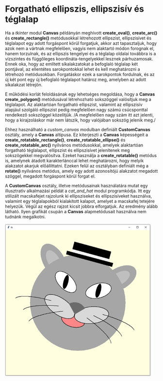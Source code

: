 # Forgatható ellipszis, ellipszisív és téglalap

Ha a *tkinter* modul **Canvas** példányán meghívott **create_oval()**, **create_arc()** és **create_rectangle()** metódusokkal létrehozott ellipszist, ellipszisívet és téglalapot egy adott forgáspont körül forgatjuk, akkor azt tapasztaljuk, hogy azok nem a vártnak megfelelően, vagyis nem alaktartó módon forognak el, hanem torzulnak, és az ellipszis tengelyei és a téglalap oldalai továbbra is a vízszintes és függőleges koordináta-tengelyekkel lesznek párhuzamosak. Ennek oka, hogy az említett síkalakzatokat a befoglaló téglalap két pontjával, az ellentétes sarokpontokkal lehet és kell meghatározni a létrehozó metódusokban. Forgatáskor ezek a sarokpontok fordulnak, és az új két pont egy új befoglaló téglalapot határoz meg, amelyben az adott síkalakzat létrejön. 

E működési korlát feloldásának egy lehetséges megoldása, hogy a **Canvas** **create_polygon()** metódusával létrehozható sokszöggel valósítjuk meg a téglalapot. Az alaktartóan forgatható ellipszist, valamint az ellipszisív alapjául szolgáló ellipszist pedig megfelelően nagy számú csúcsponttal rendelkező sokszöggel közelítjük. /A megfelelően nagy szám itt azt jelenti, hogy a kirajzoláskor már nem látszik, hogy valójában sokszög jelenik meg./

Ehhez használható a *custom_canvas* modulban definiált  **CustomCanvas** osztály, amely a **Canvas** altípusa. Ez kiterjeszti a **Canvas** képességeit a **create_rotatable_rectangle()**, **create_rotatable_ellipse()** és **create_rotatable_arc()** nyilvános metódusokkal, amelyek alaktartóan forgatható téglalapot, ellipszist és ellipszisívet jelenítenek meg sokszögekkel megvalósítva. Ezeket használja a **create_rotatable()** metódus is, amelynek átadott karakterlánccal lehet meghatározni, hogy melyik alakzatot akarjuk előállíttatni. Ezeken felül az osztályban definiált még a **rotate()** nyilvános metódus, amely egy adott azonosítójú alakzatot megadott szöggel, megadott forgáspont körül forgat el. 

A **CustomCanvas** osztály, illetve metódusainak használatára mutat egy illusztratív alkalmazási példát a *cat_and_hat* modul programkódja. Itt egy stilizált macskafejet rajzolunk ki ellipsziseket és ellipszisíveket használva, valamint egy téglalapokból kialakított kalapot, amelyet a macskafej tetejére helyezük. Végül az egész rajzot kicsit jobbra elforgatjuk. Az eredmény alább látható. Ilyen grafikát csupán a **Canvas** alapmetódusait használva nem tudnánk megalkotni.

<img src="https://github.com/pythontudasepites/rotatable_ellipse_arc_rectangle/blob/main/cat_with_hat.png" width="481" height="500">
